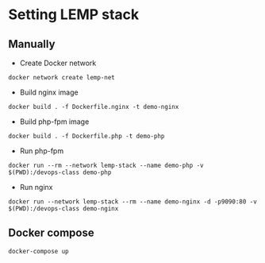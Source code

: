 # Setting LEMP stack
## Manually
- Create Docker network
```shell
docker network create lemp-net
```
- Build nginx image
```shell
docker build . -f Dockerfile.nginx -t demo-nginx
```
- Build php-fpm image
```shell
docker build . -f Dockerfile.php -t demo-php
```
- Run php-fpm
```shell
docker run --rm --network lemp-stack --name demo-php -v $(PWD):/devops-class demo-php
```

- Run nginx
```shell
docker run --network lemp-stack --rm --name demo-nginx -d -p9090:80 -v $(PWD):/devops-class demo-nginx
```

## Docker compose
```shell
docker-compose up
```